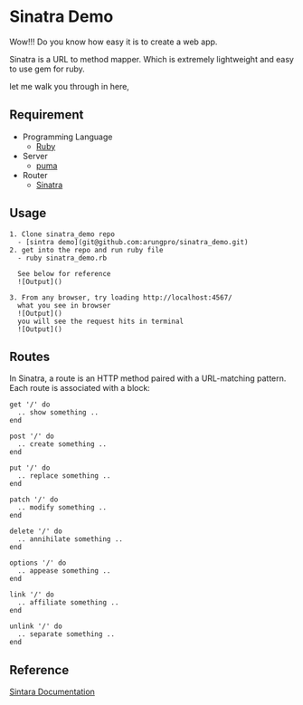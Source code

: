 # Sinatra Demo
Wow!!! Do you know how easy it is to create a web app.

Sinatra is a URL to method mapper. Which is extremely lightweight and
easy to use gem for ruby.

let me walk you through in here,

## Requirement
  * Programming Language
    - [Ruby](https://www.ruby-lang.org/en/downloads/)
  * Server
    - [puma](https://github.com/puma/puma)
  * Router
    - [Sinatra](https://github.com/sinatra/sinatra)
    
## Usage
    1. Clone sinatra_demo repo
      - [sintra demo](git@github.com:arungpro/sinatra_demo.git)
    2. get into the repo and run ruby file
      - ruby sinatra_demo.rb
      
      See below for reference
      ![Output]()

    3. From any browser, try loading http://localhost:4567/
      what you see in browser
      ![Output]()
      you will see the request hits in terminal
      ![Output]()
    
    
## Routes
   In Sinatra, a route is an HTTP method paired with a URL-matching pattern. Each route is associated with a block:
   
    get '/' do
      .. show something ..
    end

    post '/' do
      .. create something ..
    end

    put '/' do
      .. replace something ..
    end

    patch '/' do
      .. modify something ..
    end

    delete '/' do
      .. annihilate something ..
    end

    options '/' do
      .. appease something ..
    end

    link '/' do
      .. affiliate something ..
    end

    unlink '/' do
      .. separate something ..
    end
    
 ## Reference
 [Sintara Documentation](https://github.com/sinatra/sinatra)
    
